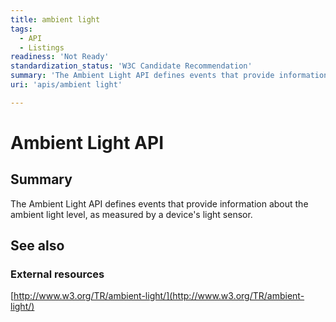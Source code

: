 ```yaml
---
title: ambient light
tags:
  - API
  - Listings
readiness: 'Not Ready'
standardization_status: 'W3C Candidate Recommendation'
summary: 'The Ambient Light API defines events that provide information about the ambient light level, as measured by a device''s light sensor.'
uri: 'apis/ambient light'

---
```

# Ambient Light API

## Summary

The Ambient Light API defines events that provide information about the ambient light level, as measured by a device's light sensor.

## See also

### External resources

[http://www.w3.org/TR/ambient-light/](http://www.w3.org/TR/ambient-light/)

